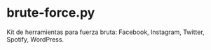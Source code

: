 # brute-force.py
Kit de herramientas para fuerza bruta: Facebook, Instagram, Twitter, Spotify, WordPress.
